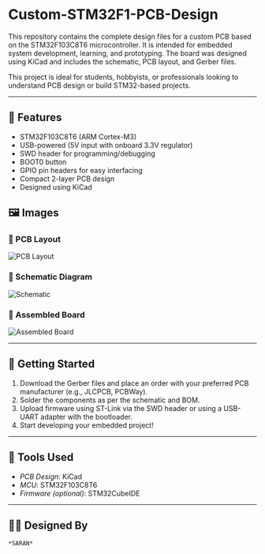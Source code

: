 # Custom-STM32F1-PCB-Design
This repository contains the complete design files for a custom PCB based on the STM32F103C8T6 microcontroller. It is intended for embedded system development, learning, and prototyping. The board was designed using KiCad and includes the schematic, PCB layout, and Gerber files.

This project is ideal for students, hobbyists, or professionals looking to understand PCB design or build STM32-based projects.

---

## 🔧 Features

- STM32F103C8T6 (ARM Cortex-M3)
- USB-powered (5V input with onboard 3.3V regulator)
- SWD header for programming/debugging
- BOOT0 button
- GPIO pin headers for easy interfacing
- Compact 2-layer PCB design
- Designed using KiCad

## 🖼 Images

### 📐 PCB Layout
![PCB Layout](images/pcb_layout.png)

### 📑 Schematic Diagram
![Schematic](images/schematic.png)

### 🧰 Assembled Board
![Assembled Board](images/project.jpg)

---

## 🚀 Getting Started

1. Download the Gerber files and place an order with your preferred PCB manufacturer (e.g., JLCPCB, PCBWay).
2. Solder the components as per the schematic and BOM.
3. Upload firmware using ST-Link via the SWD header or using a USB-UART adapter with the bootloader.
4. Start developing your embedded project!

---

## 📌 Tools Used

- *PCB Design*: KiCad
- *MCU*: STM32F103C8T6
- *Firmware (optional)*: STM32CubeIDE

---

## 👨‍💻 Designed By
    *SARAN*
